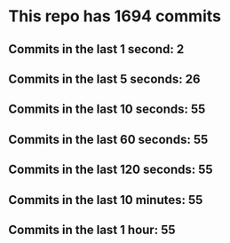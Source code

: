 # This repo has 1694 commits

## Commits in the last 1 second: 2
## Commits in the last 5 seconds: 26
## Commits in the last 10 seconds: 55
## Commits in the last 60 seconds: 55
## Commits in the last 120 seconds: 55
## Commits in the last 10 minutes: 55
## Commits in the last 1 hour: 55
